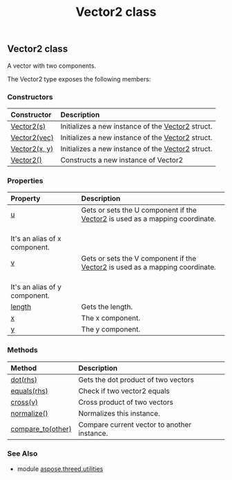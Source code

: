 ﻿---
title: Vector2 class
second_title: Aspose.3D for Python via .NET API References
description: 
type: docs
weight: 190
url: /python-net/aspose.threed.utilities/vector2/
is_root: false
---

## Vector2 class

A vector with two components.



The Vector2 type exposes the following members:

### Constructors
| Constructor | Description |
| :- | :- |
| [Vector2(s)](/3d/python-net/aspose.threed.utilities/vector2/__init__/#float) | Initializes a new instance of the [Vector2](/3d/python-net/aspose.threed.utilities/vector2) struct. |
| [Vector2(vec)](/3d/python-net/aspose.threed.utilities/vector2/__init__/#FVector2) | Initializes a new instance of the [Vector2](/3d/python-net/aspose.threed.utilities/vector2) struct. |
| [Vector2(x, y)](/3d/python-net/aspose.threed.utilities/vector2/__init__/#float-float) | Initializes a new instance of the [Vector2](/3d/python-net/aspose.threed.utilities/vector2) struct. |
| [Vector2()](/3d/python-net/aspose.threed.utilities/vector2/__init__/#) | Constructs a new instance of Vector2 |


### Properties
| Property | Description |
| :- | :- |
| [u](/3d/python-net/aspose.threed.utilities/vector2/u) | Gets or sets the U component if the [Vector2](/3d/python-net/aspose.threed.utilities/vector2) is used as a mapping coordinate.<br/>It's an alias of x component. |
| [v](/3d/python-net/aspose.threed.utilities/vector2/v) | Gets or sets the V component if the [Vector2](/3d/python-net/aspose.threed.utilities/vector2) is used as a mapping coordinate.<br/>It's an alias of y component. |
| [length](/3d/python-net/aspose.threed.utilities/vector2/length) | Gets the length. |
| [x](/3d/python-net/aspose.threed.utilities/vector2/x) | The x component. |
| [y](/3d/python-net/aspose.threed.utilities/vector2/y) | The y component. |


### Methods
| Method | Description |
| :- | :- |
| [dot(rhs)](/3d/python-net/aspose.threed.utilities/vector2/dot/#Vector2) | Gets the dot product of two vectors |
| [equals(rhs)](/3d/python-net/aspose.threed.utilities/vector2/equals/#Vector2) | Check if two vector2 equals |
| [cross(v)](/3d/python-net/aspose.threed.utilities/vector2/cross/#Vector2) | Cross product of two vectors |
| [normalize()](/3d/python-net/aspose.threed.utilities/vector2/normalize/#) | Normalizes this instance. |
| [compare_to(other)](/3d/python-net/aspose.threed.utilities/vector2/compare_to/#Vector2) | Compare current vector to another instance. |


### See Also

* module [aspose.threed.utilities](../)
